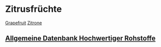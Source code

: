 # Zitrusfrüchte
[Grapefruit](Grapefruit.md)
[Zitrone](Zitrone.md)

## [Allgemeine Datenbank Hochwertiger Rohstoffe](../Datenbank%20Rohstoffe.md)